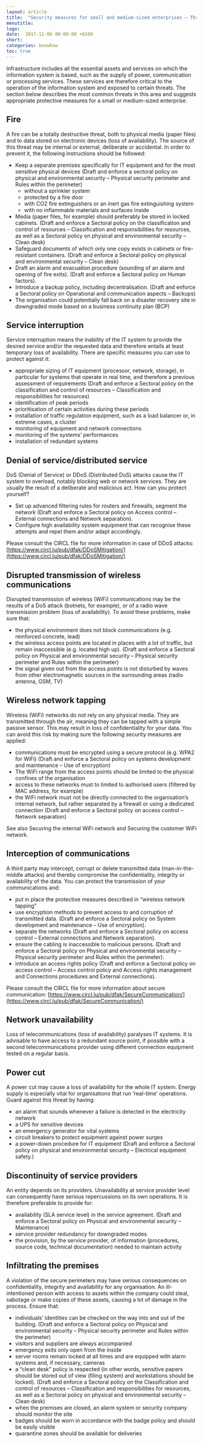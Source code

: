```yaml
---
layout: article
title:  "Security measures for small and medium-sized enterprises – Threats to infrastructure"
menutitle:
logo:
date:  2017-11-06 00:00:00 +0100
short:
categories: knowhow
toc: true
---
```

Infrastructure includes all the essential assets and services on which the information system is based, such as the supply of power, communication or processing services. These services are therefore critical to the operation of the information system and exposed to certain threats. The section below describes the most common threats in this area and suggests appropriate protective measures for a small or medium-sized enterprise.

## Fire
A fire can be a totally destructive threat, both to physical media (paper files) and to data stored on electronic devices (loss of availability). The source of this threat may be internal or external, deliberate or accidental. In order to prevent it, the following instructions should be followed:

* Keep a separate premises specifically for IT equipment and for the most sensitive physical devices (Draft and enforce a sectoral policy on physical and environmental security – Physical security  perimeter and Rules within the perimeter)
  * without a sprinkler system
  * protected by a fire door
  * with CO2 fire extinguishers or an inert gas fire extinguishing system
  * with no inflammable materials and surfaces inside
* Media (paper files, for example) should preferably be stored in locked cabinets. (Draft and enforce a Sectoral policy on the classification and control of resources – Classification and responsibilities for resources, as well as a Sectoral policy on physical and environmental security – Clean desk)
* Safeguard documents of which only one copy exists in cabinets or fire-resistant containers. (Draft and enforce a Sectoral policy on physical and environmental security – Clean desk)
* Draft an alarm and evacuation procedure (sounding of an alarm and opening of fire exits). (Draft and enforce a Sectoral policy on Human factors).
* Introduce a backup policy, including decentralisation. (Draft and enforce a Sectoral policy on Operational and communication aspects – Backups)
* The organisation could potentially fall back on a disaster recovery site in downgraded mode based on a business continuity plan (BCP)

## Service interruption
Service interruption means the inability of the IT system to provide the desired service and/or the requested data and therefore entails at least temporary loss of availability. There are specific measures you can use to protect against it:

* appropriate sizing of IT equipment (processor, network, storage), in particular for systems that operate in real time, and therefore a previous assessment of requirements (Draft and enforce a Sectoral policy on the classification and control of resources – Classification and responsibilities for resources)
* identification of peak periods
* prioritisation of certain activities during these periods
* installation of traffic regulation equipment, such as a load balancer or, in extreme cases, a cluster
* monitoring of equipment and network connections
* monitoring of the systems’ performances
* installation of redundant systems

## Denial of service/distributed service
DoS (Denial of Service) or DDoS (Distributed DoS) attacks cause the IT system to overload, notably blocking web or network services. They are usually the result of a deliberate and malicious act. How can you protect yourself?

* Set up advanced filtering rules for routers and firewalls, segment the network (Draft and enforce a Sectoral policy on Access control – External connections and Network separation).
* Configure high availability system equipment that can recognise these attempts and repel them and/or adapt accordingly.

Please consult the CIRCL file for more information in case of DDoS attacks: [https://www.circl.lu/pub/dfak/DDoSMitigation/](https://www.circl.lu/pub/dfak/DDoSMitigation/)

## Disrupted transmission of wireless communications
Disrupted transmission of wireless (WiFi) communications may be the results of a DoS attack (botnets, for example), or of a radio wave transmission problem (loss of availability). To avoid these problems, make sure that:

* the physical environment does not block communications (e.g. reinforced concrete, lead)
* the wireless access points are located in places with a lot of traffic, but remain inaccessible (e.g. located high up). (Draft and enforce a Sectoral policy on Physical and environmental security – Physical security perimeter and Rules within the perimeter)
* the signal given out from the access points is not disturbed by waves from other electromagnetic sources in the surrounding areas (radio antenna, GSM, TV)

## Wireless network tapping
Wireless (WiFi) networks do not rely on any physical media. They are transmitted through the air, meaning they can be tapped with a simple passive sensor. This may result in loss of confidentiality for your data. You can avoid this risk by making sure the following security measures are applied:

* communications must be encrypted using a secure protocol (e.g. WPA2 for WiFi) (Draft and enforce a Sectoral policy on systems development and maintenance – Use of encryption)
* The WiFi range from the access points should be limited to the physical confines of the organisation
* access to these networks must to limited to authorised users (filtered by MAC address, for example)
* the WiFi network must not be directly connected to the organisation’s internal network, but rather separated by a firewall or using a dedicated connection (Draft and enforce a Sectoral policy on access control – Network separation)

See also Securing the internal WiFi network and Securing the customer WiFi network.

## Interception of communications
A third party may intercept, corrupt or delete transmitted data (man-in-the-middle attacks) and thereby compromise the confidentiality, integrity or availability of the data. You can protect the transmission of your communications and: 

* put in place the protective measures described in “wireless network tapping”
* use encryption methods to prevent access to and corruption of transmitted data. (Draft and enforce a Sectoral policy on System development and maintenance – Use of encryption).
* separate the networks (Draft and enforce a Sectoral policy on access control – External connections and Network separation).
* ensure the cabling is inaccessible to malicious persons. (Draft and enforce a Sectoral policy on Physical and environmental security – Physical security perimeter and Rules within the perimeter).
* introduce an access rights policy (Draft and enforce a Sectoral policy on access control – Access control policy and Access rights management and Connections procedures and External connections).

Please consult the CIRCL file for more information about secure communication: [https://www.circl.lu/pub/dfak/SecureCommunication/](https://www.circl.lu/pub/dfak/SecureCommunication/)

## Network unavailability
Loss of telecommunications (loss of availability) paralyses IT systems. It is advisable to have access to a redundant source point, if possible with a second telecommunications provider using different connection equipment tested on a regular basis.

## Power cut
A power cut may cause a loss of availability for the whole IT system. Energy supply is especially vital for organisations that run ‘real-time’ operations. Guard against this threat by having:

* an alarm that sounds whenever a failure is detected in the electricity network
* a UPS for sensitive devices
* an emergency generator for vital systems
* circuit breakers to protect equipment against power surges
* a power-down procedure for IT equipment (Draft and enforce a Sectoral policy on physical and environmental security – Electrical equipment safety.)

## Discontinuity of service providers
An entity depends on its providers. Unavailability at service provider level can consequently have serious repercussions on its own operations. It is therefore preferable to provide for:

* availability (SLA service level) in the service agreement. (Draft and enforce a Sectoral policy on Physical and environmental security – Maintenance)
* service provider redundancy for downgraded modes
* the provision, by the service provider, of information (procedures, source code, technical documentation) needed to maintain activity

## Infiltrating the premises
A violation of the secure perimeters may have serious consequences on confidentiality, integrity and availability for any organisation. An ill-intentioned person with access to assets within the company could steal, sabotage or make copies of these assets, causing a lot of damage in the process. Ensure that:

* individuals’ identities can be checked on the way into and out of the building. (Draft and enforce a Sectoral policy on Physical and environmental security – Physical security perimeter and Rules within the perimeter)
* visitors and suppliers are always accompanied
* emergency exits only open from the inside
* server rooms remain locked at all times and are equipped with alarm systems and, if necessary, cameras
* a “clean desk” policy is respected (in other words, sensitive papers should be stored out of view (filing system) and workstations should be locked). (Draft and enforce a Sectoral policy on the Classification and control of resources – Classification and responsibilities for resources, as well as a Sectoral policy on physical and environmental security – Clean desk)
* when the premises are closed, an alarm system or security company should monitor the site
* badges should be worn in accordance with the badge policy and should be easily visible
* quarantine zones should be available for deliveries
